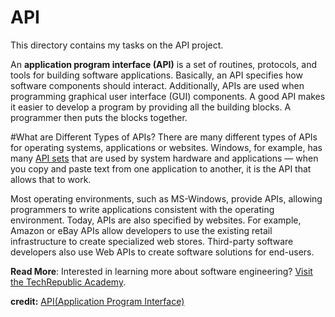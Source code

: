 # API

This directory contains my tasks on the API project.

An **application program interface (API)** is a set of routines, protocols, and tools for building software applications. Basically, an API specifies how software components should interact. Additionally, APIs are used when programming graphical user interface (GUI) components. A good API makes it easier to develop a program by providing all the building blocks. A programmer then puts the blocks together.

#What are Different Types of APIs?
There are many different types of APIs for operating systems, applications or websites. Windows, for example, has many <a href="http://web.archive.org/web/20200506115130/http://msdn.microsoft.com/en-us/library/windows/desktop/hh802935%28v=vs.85%29.aspx">API sets</a> that are used by system hardware and applications — when you copy and paste text from one application to another, it is the API that allows that to work.

Most operating environments, such as MS-Windows, provide APIs, allowing programmers to write applications consistent with the operating environment. Today, APIs are also specified by websites. For example, Amazon or eBay APIs allow developers to use the existing retail infrastructure to create specialized web stores. Third-party software developers also use Web APIs to create software solutions for end-users.

**Read More**: Interested in learning more about software engineering? <a href="https://academy.techrepublic.com/search?utf8=%E2%9C%93&query=Engineer">Visit the TechRepublic Academy</a>.

**credit:** <a href="https://www.webopedia.com/definitions/api/">API(Application Program Interface)</a>
